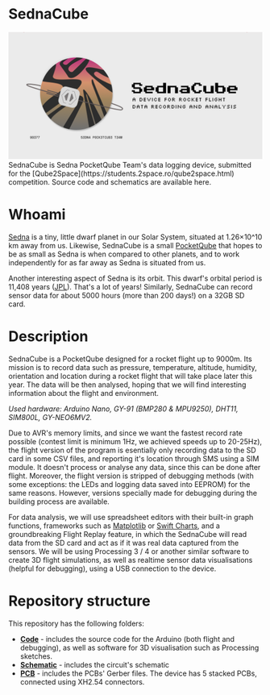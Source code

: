 # SednaCube
<img src="/sednacube-banner.png" alt="SednaCube Banner Image">
SednaCube is Sedna PocketQube Team's data logging device, submitted for the [Qube2Space](https://students.2space.ro/qube2space.html) competition. Source code and schematics are available here.

# Whoami
[Sedna](https://en.wikipedia.org/wiki/90377_Sedna) is a tiny, little dwarf planet in our Solar System, situated at 1.26×10^10 km away from us. Likewise, SednaCube is a small [PocketQube](https://en.wikipedia.org/wiki/PocketQube) that hopes to be as small as Sedna is when compared to other planets, and to work independently for as far away as Sedna is situated from us.

Another interesting aspect of Sedna is its orbit. This dwarf's orbital period is 11,408 years ([JPL](https://ssd.jpl.nasa.gov/sbdb.cgi?sstr=Sedna)). That's a lot of years! Similarly, SednaCube can record sensor data for about 5000 hours (more than 200 days!) on a 32GB SD card.

# Description
SednaCube is a PocketQube designed for a rocket flight up to 9000m. Its mission is to record data such as pressure, temperature, altitude, humidity, orientation and location during a rocket flight that will take place later this year. The data will be then analysed, hoping that we will find interesting information about the flight and environment.

<i>Used hardware: Arduino Nano, GY-91 (BMP280 & MPU9250), DHT11, SIM800L, GY-NEO6MV2.</i>

Due to AVR's memory limits, and since we want the fastest record rate possible (contest limit is minimum 1Hz, we achieved speeds up to 20-25Hz), the flight version of the program is esentially only recording data to the SD card in some CSV files, and reporting it's location through SMS using a SIM module. It doesn't process or analyse any data, since this can be done after flight. Moreover, the flight version is stripped of debugging methods (with some exceptions: the LEDs and logging data saved into EEPROM) for the same reasons. However, versions specially made for debugging during the building process are available.

For data analysis, we will use spreadsheet editors with their built-in graph functions, frameworks such as [Matplotlib](https://matplotlib.org) or [Swift Charts](https://developer.apple.com/documentation/charts), and a groundbreaking Flight Replay feature, in which the SednaCube will read data from the SD card and act as if it was real data captured from the sensors. We will be using Processing 3 / 4 or another similar software to create 3D flight simulations, as well as realtime sensor data visualisations (helpful for debugging), using a USB connection to the device.

# Repository structure
This repository has the following folders:
- <b>[Code](/Code)</b> - includes the source code for the Arduino (both flight and debugging), as well as software for 3D visualisation such as Processing sketches.
- <b>[Schematic](/Schematic)</b> - includes the circuit's schematic
- <b>[PCB](/PCB)</b> - includes the PCBs' Gerber files. The device has 5 stacked PCBs, connected using XH2.54 connectors.
